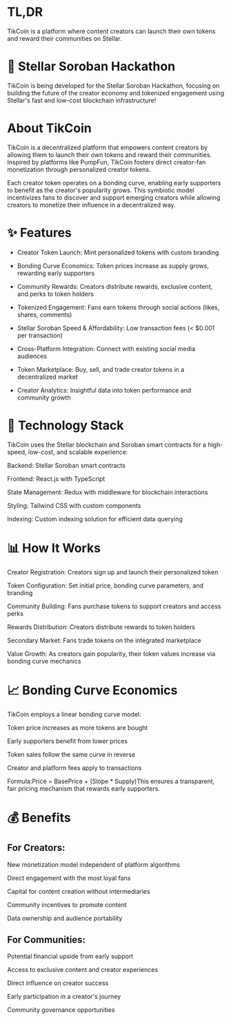 # TL,DR
TikCoin is a platform where content creators can launch their own tokens and reward their communities on Stellar.

# 🚀 Stellar Soroban Hackathon

TikCoin is being developed for the Stellar Soroban Hackathon, focusing on building the future of the creator economy and tokenized engagement using Stellar's fast and low-cost blockchain infrastructure!

# About TikCoin

TikCoin is a decentralized platform that empowers content creators by allowing them to launch their own tokens and reward their communities. Inspired by platforms like PumpFun, TikCoin fosters direct creator-fan monetization through personalized creator tokens.

Each creator token operates on a bonding curve, enabling early supporters to benefit as the creator's popularity grows. This symbiotic model incentivizes fans to discover and support emerging creators while allowing creators to monetize their influence in a decentralized way.

# ✨ Features

- Creator Token Launch: Mint personalized tokens with custom branding

- Bonding Curve Economics: Token prices increase as supply grows, rewarding early supporters

- Community Rewards: Creators distribute rewards, exclusive content, and perks to token holders

- Tokenized Engagement: Fans earn tokens through social actions (likes, shares, comments)

- Stellar Soroban Speed & Affordability: Low transaction fees (< $0.001 per transaction)

- Cross-Platform Integration: Connect with existing social media audiences

- Token Marketplace: Buy, sell, and trade creator tokens in a decentralized market

- Creator Analytics: Insightful data into token performance and community growth

# 🔧 Technology Stack

TikCoin uses the Stellar blockchain and Soroban smart contracts for a high-speed, low-cost, and scalable experience:

Backend: Stellar Soroban smart contracts

Frontend: React.js with TypeScript

State Management: Redux with middleware for blockchain interactions

Styling: Tailwind CSS with custom components

Indexing: Custom indexing solution for efficient data querying

# 📊 How It Works

Creator Registration: Creators sign up and launch their personalized token

Token Configuration: Set initial price, bonding curve parameters, and branding

Community Building: Fans purchase tokens to support creators and access perks

Rewards Distribution: Creators distribute rewards to token holders

Secondary Market: Fans trade tokens on the integrated marketplace

Value Growth: As creators gain popularity, their token values increase via bonding curve mechanics

# 📈 Bonding Curve Economics

TikCoin employs a linear bonding curve model:

Token price increases as more tokens are bought

Early supporters benefit from lower prices

Token sales follow the same curve in reverse

Creator and platform fees apply to transactions

Formula:Price = BasePrice + (Slope * Supply)This ensures a transparent, fair pricing mechanism that rewards early supporters.

# 💰 Benefits

## For Creators:

New monetization model independent of platform algorithms

Direct engagement with the most loyal fans

Capital for content creation without intermediaries

Community incentives to promote content

Data ownership and audience portability

## For Communities:

Potential financial upside from early support

Access to exclusive content and creator experiences

Direct influence on creator success

Early participation in a creator's journey

Community governance opportunities
